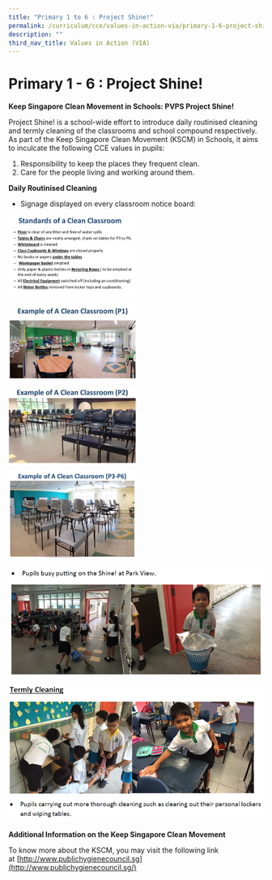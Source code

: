 ```yaml
---
title: "Primary 1 to 6 : Project Shine!"
permalink: /curriculum/cce/values-in-action-via/primary-1-6-project-shine/
description: ""
third_nav_title: Values in Action (VIA)
---
```

# **Primary 1 - 6 : Project Shine!**

**Keep Singapore Clean Movement in Schools: PVPS Project Shine!**

Project Shine! is a school-wide effort to introduce daily routinised cleaning and termly cleaning of the classrooms and school compound respectively. As part of the Keep Singapore Clean Movement (KSCM) in Schools, it aims to inculcate the following CCE values in pupils:

1.  Responsibility to keep the places they frequent clean.
2.  Care for the people living and working around them.

**Daily Routinised Cleaning**

*   Signage displayed on every classroom notice board:

<img src="/images/Standards%20of%20a%20Clean%20Classroom.png" 
     style="width:50%">

<img src="/images/Clean%20P1%20Classroom.jpg" 
     style="width:50%">
		 
<img src="/images/Clean%20P2%20Classroom.jpg" 
     style="width:50%">
		 
<img src="/images/Clean%20P3-6%20Classroom.png" 
     style="width:50%">

![](/images/Classroom%20cleaning%20in%20action%201.png)

![](/images/Termly%20Cleaning.png)

**Additional Information on the Keep Singapore Clean Movement**  

To know more about the KSCM, you may visit the following link at [http://www.publichygienecouncil.sg](http://www.publichygienecouncil.sg/)